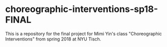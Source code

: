 # choreographic-interventions-sp18-FINAL
This is a repository for the final project for Mimi Yin's class "Choreographic Interventions" from spring 2018 at NYU Tisch. 
